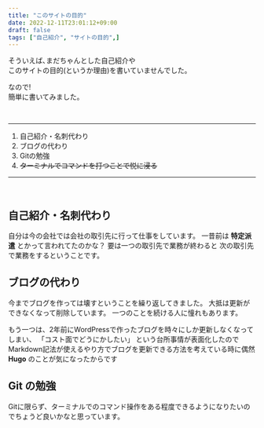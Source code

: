 ```yaml
---
title: "このサイトの目的"
date: 2022-12-11T23:01:12+09:00
draft: false
tags: ["自己紹介", "サイトの目的",]
---
```


そういえば､まだちゃんとした自己紹介や  
このサイトの目的(というか理由)を書いていませんでした｡

なので!  
簡単に書いてみました。


<!--more-->
&nbsp;

---

1. 自己紹介・名刺代わり
2. ブログの代わり
3. Gitの勉強
4. ~~ターミナルでコマンドを打つことで悦に浸る~~

---
&nbsp;
&nbsp;

## 自己紹介・名刺代わり
自分は今の会社では会社の取引先に行って仕事をしています。 
一昔前は **特定派遣** とかって言われてたのかな？
要は一つの取引先で業務が終わると
次の取引先で業務をするということです。


## ブログの代わり
今までブログを作っては壊すということを繰り返してきました。
大抵は更新ができなくなって削除しています。
一つのことを続ける人に憧れもあります。

もう一つは、2年前にWordPressで作ったブログを時々にしか更新しなくなってしまい、
「コスト面でどうにかしたい」
という台所事情が表面化したのでMarkdown記法が使えるやり方でブログを更新できる方法を考えている時に偶然 **Hugo** のことが気になったからです

## Git の勉強
Gitに限らず、ターミナルでのコマンド操作をある程度できるようになりたいのでちょうど良いかなと思っています。